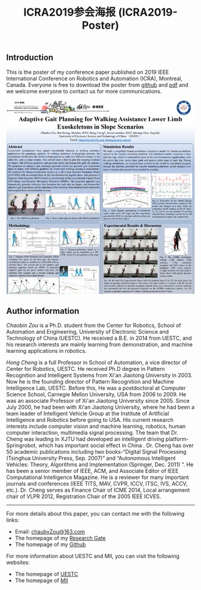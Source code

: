 ﻿---
layout: post
title: ICRA2019参会海报 (ICRA2019-Poster)
categories: Conference
description: The poster of ICRA2019
keywords: Poster, ICRA
---

## Introduction
This is the poster of my conference paper published on 2019 IEEE International Conference on Robotics and Automation (ICRA), Montreal, Canada. 
Everyone is free to download the poster from [github](https://github.com/chauby/ICRA2019-Poster) and [pdf](/assets/pdf/ICRA2019-Poster.pdf) and we welcome everyone to contact us for more communications.

![ICRA2019-poster](/images/posts/conference/ICRA2019_poster_picture.png)

## Author information
*Chaobin Zou* is a Ph.D. student from the Center for Robotics, School of Automation and Engineering, University of Electronic Science and Technology of China (UESTC). He received a B.E. in 2014 from UESTC, and his research interests are mainly learning from demonstration, and machine learning applications in robotics.

*Hong Cheng*  is a full Professor in School of Automation, a vice director of Center for Robotics, UESTC. He received Ph.D degree in Pattern Recognition and Intelligent Systems from Xi'an Jiaotong University in 2003. Now he is the founding director of Pattern Recognition and Machine Intelligence Lab, UESTC. Before this, He was a postdoctoral at Computer Science School, Carnegie Mellon University, USA from 2006 to 2009. He was an associate Professor of Xi'an Jiaotong University since 2005. Since July 2000, he had been with Xi'an Jiaotong University, where he had been a team leader of Intelligent Vehicle Group at the Institute of Artificial Intelligence and Robotics before going to USA.
His current research interests include computer vision and machine learning, robotics, human computer interaction, multimedia signal processing. The team that Dr. Cheng was leading in XJTU had developed an intelligent driving platform-Springrobot, which has important social effect in China . Dr. Cheng has over 50 academic publications including two books-“Digital Signal Processing (Tsinghua University Press, Sep. 2007)” and “Autonomous Intelligent Vehicles: Theory, Algorithms and Implementation (Springer, Dec. 2011) ”. He has been a senior member of IEEE, ACM, and Associate Editor of IEEE Computational Intelligence Magazine. He is a reviewer for many important journals and conferences (IEEE TITS, MAV, CVPR, ICCV, ITSC, IVS, ACCV, etc.). Dr. Cheng serves as Finance Chair of ICME 2014, Local arrangement chair of VLPR 2012, Registration Chair of the 2005 IEEE ICVES.

---
For more details about this paper, you can contact me with the following links:
+ Email: chaubyZou@163.com
+ The homepage of my [Research Gate](https://www.researchgate.net/profile/Chaobin_Zou3)
+ The homepage of my [Github](https://github.com/chauby)

For more information about UESTC and MII, you can visit the following websites:
+ The homepage of [UESTC](https://www.uestc.edu.cn)
+ The homepage of [MII](http://www.uestcrobot.net)
